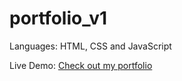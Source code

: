 # portfolio_v1

Languages: HTML, CSS and JavaScript

<p>Live Demo: <a href="https://nguyenth21.github.io/portfolio" target="_blank" rel="noopener noreferrer">Check out my portfolio</a></p>

